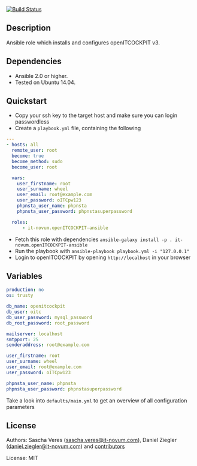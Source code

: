[![Build Status](https://travis-ci.org/it-novum/openITCOCKPIT-ansible.svg?branch=master)](https://travis-ci.org/it-novum/openITCOCKPIT-ansible)

Description
-----------

Ansible role which installs and configures openITCOCKPIT v3.


Dependencies
------------

- Ansible 2.0 or higher.
- Tested on Ubuntu 14.04.

Quickstart
----------

- Copy your ssh key to the target host and make sure you can login passwordless
- Create a `playbook.yml` file, containing the following

```yaml
---
- hosts: all
  remote_user: root
  become: true
  become_method: sudo
  become_user: root

  vars:
    user_firstname: root
    user_surname: wheel
    user_email: root@example.com
    user_password: oITCpw123
    phpnsta_user_name: phpnsta
    phpnsta_user_password: phpnstasuperpassword

  roles:
      - it-novum.openITCOCKPIT-ansible
```

- Fetch this role with dependencies `ansible-galaxy install -p . it-novum.openITCOCKPIT-ansible`
- Run the playbook with `ansible-playbook playbook.yml -i "127.0.0.1"`
- Login to openITCOCKPIT by opening `http://localhost` in your browser

Variables
--------

```yaml
production: no
os: trusty

db_name: openitcockpit
db_user: oitc
db_user_password: mysql_password
db_root_password: root_password

mailserver: localhost
smtpport: 25
senderaddress: root@example.com

user_firstname: root
user_surname: wheel
user_email: root@example.com
user_password: oITCpw123

phpnsta_user_name: phpnsta
phpnsta_user_password: phpnstasuperpassword
```

Take a look into `defaults/main.yml` to get an overview of all configuration parameters

License
-------

Authors: Sascha Veres (<sascha.veres@it-novum.com>), Daniel Ziegler (<daniel.ziegler@it-novum.com>) and [contributors](https://github.com/it-novum/openITCOCKPIT-ansible/graphs/contributors)

License: MIT
